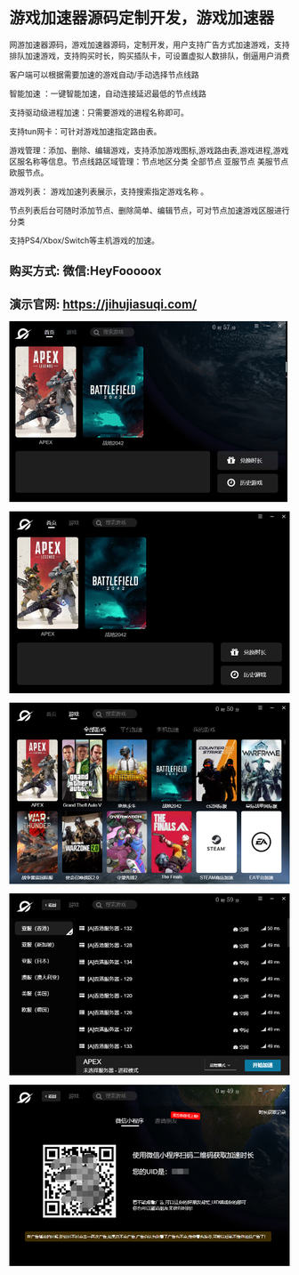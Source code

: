 # 游戏加速器源码定制开发，游戏加速器
网游加速器源码，游戏加速器源码，定制开发，用户支持广告方式加速游戏，支持排队加速游戏，支持购买时长，购买插队卡，可设置虚拟人数排队，倒逼用户消费

客户端可以根据需要加速的游戏自动/手动选择节点线路

智能加速 ：一键智能加速，自动连接延迟最低的节点线路

支持驱动级进程加速：只需要游戏的进程名称即可。

支持tun网卡：可针对游戏加速指定路由表。

游戏管理：添加、删除、编辑游戏，支持添加游戏图标,游戏路由表,游戏进程,游戏区服名称等信息。节点线路区域管理：节点地区分类 全部节点 亚服节点 美服节点 欧服节点。

游戏列表： 游戏加速列表展示，支持搜索指定游戏名称 。

节点列表后台可随时添加节点、删除简单、编辑节点，可对节点加速游戏区服进行分类

支持PS4/Xbox/Switch等主机游戏的加速。

## 购买方式:  微信:HeyFooooox
## 演示官网:  https://jihujiasuqi.com/


![image](https://raw.githubusercontent.com/sunnny516/speedfox_sell/main/%E5%8A%A8%E7%94%BB1.gif)

![image](https://raw.githubusercontent.com/sunnny516/speedfox_sell/main/QQ%E5%9B%BE%E7%89%8720231217140933.png)

![image](https://raw.githubusercontent.com/sunnny516/speedfox_sell/main/QQ%E6%88%AA%E5%9B%BE20231217142010.png)

![image](https://raw.githubusercontent.com/sunnny516/speedfox_sell/main/QQ%E6%88%AA%E5%9B%BE20231217141058.png)

![image](https://raw.githubusercontent.com/sunnny516/speedfox_sell/main/QQ%E6%88%AA%E5%9B%BE20231217142108.png)
